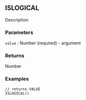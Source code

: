 ## ISLOGICAL

Description

### Parameters
`value` : Number (required) - argument

### Returns
Number

### Examples
```
// returns VALUE
ISLOGICAL()
```